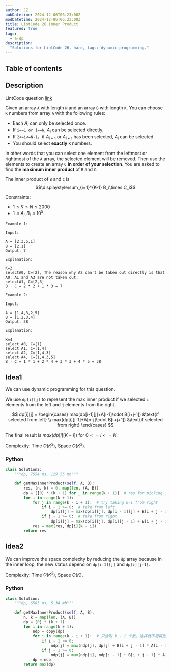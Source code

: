 ```yaml
---
author: JZ
pubDatetime: 2024-12-06T06:23:00Z
modDatetime: 2024-12-06T06:23:00Z
title: LintCode 26 Inner Product
featured: true
tags:
  - a-dp
description:
  "Solutions for LintCode 26, hard, tags: dynamic programming."
---
```


## Table of contents

## Description

LintCode question [link](https://www.lintcode.com/problem/26/description)

Given an array `A` with length `N` and an array `B` with length `K`.
You can choose `K` numbers from array `A` with the following rules:

-   Each $A_i$ can only be selected once.
-   If `i==1 or i==N`, $A_i$ can be selected directly.
-   If `2<=i<=N-1`，if $A_{i-1}$ or $A_{i+1}$ has been selected, $A_i$ can be selected.
-   You should select **exactly** `K` numbers.

In other words that you can select one element from the leftmost or rightmost of the `A` array,
the selected element will be removed.
Then use the elements to create an array `C` **in order of your selection**.
You are asked to find the **maximum inner product** of `B` and `C`.

The inner product of `B` and `C` is $$\displaystyle\sum_{i=1}^{K-1} B_i\times C_i$$

Constraints:

- $1\le K \le N \le 2000$
- $1 \le A_i,B_i \le 10^5$

```
Example 1:

Input:

A = [2,3,5,1]
B = [2,1]
Output: 7

Explanation:

K=2
selectA0, C=[2], The reason why A2 can't be taken out directly is that A0, A1 and A3 are not taken out.
selectA1, C=[2,3]
B · C = 2 * 2 + 1 * 3 = 7

Example 2:

Input:

A = [1,4,3,2,5]
B = [1,2,3,4]
Output: 38

Explanation:

K=4
select A0, C=[1]
select A1, C=[1,4]
select A2, C=[1,4,3]
select A4, C=[1,4,3,5]
B · C = 1 * 1 + 2 * 4 + 3 * 3 + 4 * 5 = 38
```

## Idea1

We can use dynamic programming for this question.

We use `dp[i][j]` to represent the max inner product if we selected `i` elements from the left and `j` elements from the right.

$$
dp[i][j] =
\begin{cases}
    max(dp[i-1][j]+A[i-1]\cdot B[i+j-1]) &\text{if selected from left} \\
    max(dp[i][j-1]+A[n-j]\cdot B[i+j+1]) &\text{if selected from right}
\end{cases}
$$

The final result is $max(dp[i][K-i])$ for $0<=i<=K$.

Complexity: Time $O(K^2)$, Space $O(K^2)$.

### Python

```python
class Solution2:
    """dp, 7554 ms, 129.55 mb"""

    def getMaxInnerProduct(self, A, B):
        res, (n, k) = 0, map(len, (A, B))
        dp = [[0] * (k + 1) for _ in range(k + 1)]  # res for picking i from left, j from right
        for i in range(k + 1):
            for j in range(k - i + 1):  # try taking k-i from right
                if i - 1 >= 0:  # take from left
                    dp[i][j] = max(dp[i][j], dp[i - 1][j] + B[i + j - 1] * A[i - 1])
                if j - 1 >= 0:  # take from right
                    dp[i][j] = max(dp[i][j], dp[i][j - 1] + B[i + j - 1] * A[-j])
            res = max(res, dp[i][k - i])
        return res
```

## Idea2

We can improve the space complexity by reducing the `dp` array because in the inner loop, the new status depend on `dp[i-1][j]` and `dp[i][j-1]`.

Complexity: Time $O(K^2)$, Space $O(K)$.

### Python

```python
class Solution:
    """dp, 6583 ms, 5.34 mb"""

    def getMaxInnerProduct(self, A, B):
        n, k = map(len, (A, B))
        dp = [0] * (k + 1)
        for i in range(k + 1):
            ndp = copy(dp)
            for j in range(k - i + 1):  # 只会取 k - i 个数，这样就不用再另外判断会不会越界了
                if i - 1 >= 0:
                    ndp[j] = max(ndp[j], dp[j] + B[i + j - 1] * A[i - 1])
                if j - 1 >= 0:
                    ndp[j] = max(ndp[j], ndp[j - 1] + B[i + j - 1] * A[-j])
            dp = ndp
        return max(dp)
```
